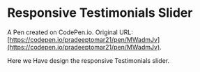 # Responsive Testimonials Slider

A Pen created on CodePen.io. Original URL: [https://codepen.io/pradeeptomar21/pen/MWadmJv](https://codepen.io/pradeeptomar21/pen/MWadmJv).

Here we Have design the  responsive Testimonials slider.